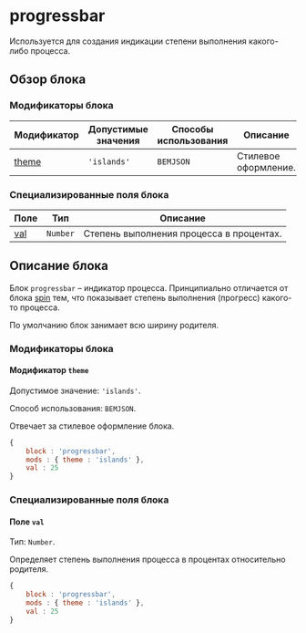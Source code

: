 # progressbar

Используется для создания индикации степени выполнения какого-либо процесса.

## Обзор блока

### Модификаторы блока

| Модификатор | Допустимые значения | Способы использования | Описание |
| ----------- | ------------------- | -------------------- | -------- |
| <a href="#theme">theme</a> | <code>'islands'</code> | <code>BEMJSON</code> | Стилевое оформление. |

### Специализированные поля блока

| Поле | Тип | Описание |
| ---- | --- | -------- |
| <a href="#val">val</a> | <code>Number</code> | Степень выполнения процесса в процентах. |

## Описание блока

Блок `progressbar` – индикатор процесса. Принципиально отличается от блока [spin](../spin/spin.ru.md) тем, что показывает степень выполнения (прогресс) какого-то процесса.

По умолчанию блок занимает всю ширину родителя.

### Модификаторы блока

<a name="theme"></a>

#### Модификатор `theme`

Допустимое значение: `'islands'`.

Способ использования: `BEMJSON`.

Отвечает за стилевое оформление блока.

```js
{
    block : 'progressbar',
    mods : { theme : 'islands' },
    val : 25
}
```

### Специализированные поля блока

<a name="val"></a>

#### Поле `val`

Тип: `Number`.

Определяет степень выполнения процесса в процентах относительно родителя.

```js
{
    block : 'progressbar',
    mods : { theme : 'islands' },
    val : 25
}
```
